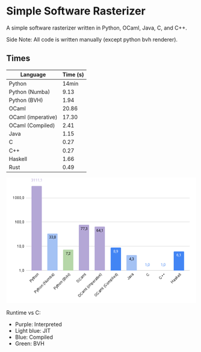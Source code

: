 # Simple Software Rasterizer

A simple software rasterizer written in Python, OCaml, Java, C, and C++.

Side Note: All code is written manually (except python bvh renderer).

## Times

| Language | Time (s) |
|----------|------|
| Python                   | 14min |
| Python (Numba)           |  9.13 |
| Python (BVH)             |  1.94 |
| OCaml                    | 20.86 |
| OCaml (imperative)       | 17.30 |
| OCaml (Compiled)         |  2.41 |
| Java                     |  1.15 |
| C                        |  0.27 |
| C++                      |  0.27 |
| Haskell                  |  1.66 |
| Rust                     |  0.49 |

![Speedup Chart](chart.png)

Runtime vs C:

- Purple: Interpreted
- Light blue: JIT
- Blue: Compiled
- Green: BVH
